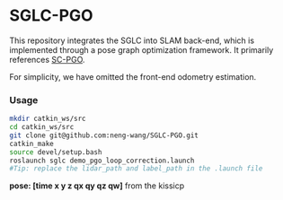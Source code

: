 # SGLC-PGO

This repository integrates the SGLC into SLAM back-end, which is  implemented through a pose graph optimization framework. It primarily  references [SC-PGO](https://github.com/gisbi-kim/SC-A-LOAM?tab=readme-ov-file). 

For simplicity, we have omitted the front-end  odometry estimation.

### Usage

```bash
mkdir catkin_ws/src
cd catkin_ws/src
git clone git@github.com:neng-wang/SGLC-PGO.git
catkin_make
source devel/setup.bash
roslaunch sglc demo_pgo_loop_correction.launch
#Tip: replace the lidar_path and label_path in the .launch file
```

**pose: [time x y z qx qy qz qw]** from the kissicp 



